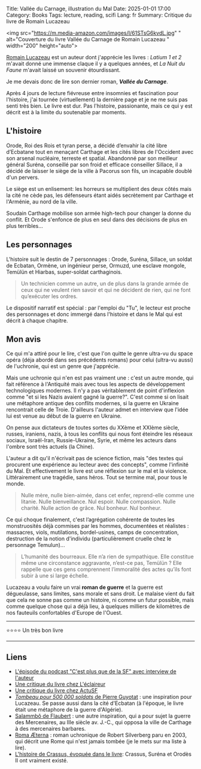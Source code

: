 Title: Vallée du Carnage, illustration du Mal 
Date: 2025-01-01 17:00
Category: Books
Tags: lecture, reading, scifi
Lang: fr
Summary: Critique du livre de Romain Lucazeau

<img src="https://m.media-amazon.com/images/I/61STsG6kvdL.jpg"
" alt="Couverture du livre Vallée du Carnage de Romain Lucazeau
" width="200" height="auto">

[Romain Lucazeau](https://fr.wikipedia.org/wiki/Romain_Lucazeau) est un auteur dont j'apprécie les livres : _Latium 1 et 2_ m'avait donné une immense claque il y a quelques années, et _La Nuit du Faune_ m'avait laissé un souvenir étourdissant.

Je me devais donc de lire son dernier roman, **_Vallée du Carnage_**.

Après 4 jours de lecture fiévreuse entre insomnies et fascination pour l'histoire, j'ai tournée (virtuellement) la dernière page et je ne me suis pas senti très bien. Le livre est dur. Pas l'histoire, passionante, mais ce qui y est décrit est à la limite du soutenable par moments.

## L'histoire

Orode, Roi des Rois et tyran perse, a décidé d’envahir la cité libre d’Ecbatane tout en menaçant Carthage et les cités libres de l'Occident avec son arsenal nucléaire, terreste et spatial. Abandonné par son meilleur général Suréna, conseillé par son froid et efficace conseiller Sillace, il a décidé de laisser le siège de la ville à Pacorus son fils, un incapable doublé d'un pervers.

Le siège est un enlisement: les horreurs se multiplient des deux côtés mais la cité ne cède pas, les défenseurs étant aidés secrètement par Carthage et l'Arménie, au nord de la ville.

Soudain Carthage mobilise son armée high-tech pour changer la donne du conflit. Et Orode s'enfonce de plus en seul dans des décisions de plus en plus terribles...

## Les personnages

L'histoire suit le destin de 7 personnages : Orode, Suréna, Sillace, un soldat de Ecbatan, Ormène, un ingénieur perse, Ormuzd, une esclave mongole, Temülün et Hiarbas, super-soldat carthaginois.

> Un technicien comme un autre, un de plus dans la grande armée de ceux qui ne veulent rien savoir et qui ne décident de rien, qui ne font qu’exécuter les ordres.

Le dispositif narratif est spécial : par l'emploi du "Tu", le lecteur est proche des personnages et donc immergé dans l'histoire et dans le Mal qui est décrit à chaque chapitre.

## Mon avis

Ce qui m'a attiré pour le lire, c'est que l'on quitte le genre ultra-vu du space opéra (déja abordé dans ses précédents romans) pour celui (ultra-vu aussi) de l'uchronie, qui est un genre que j'apprécie.

Mais une uchronie qui n'en est pas vraiment une : c'est un autre monde, qui fait référence à l'Antiquité mais avec tous les aspects de développement technologiques modernes. Il n'y a pas véritablement de point d'inflexion comme "et si les Nazis avaient gagné la guerre?". C'est comme si on lisait une métaphore antique des conflits modernes, si la guerre en Ukraine rencontrait celle de Troie. D'ailleurs l'auteur admet en interview que l'idée lui est venue au début de la guerre en Ukraine.

On pense aux dictateurs de toutes sortes du XXème et XXIème siècle, russes, iraniens, nazis, à tous les conflits qui nous font éteindre les réseaux sociaux, Israël-Iran, Russie-Ukraine, Syrie, et même les acteurs dans l'ombre sont très actuels (la Chine).

L'auteur a dit qu'il n'écrivait pas de science fiction, mais "des textes qui procurent une expérience au lecteur avec des concepts", comme l'infinité du Mal. Et effectivement le livre est une réflexion sur le mal et la violence. Littérairement une tragédie, sans héros. Tout se termine mal, pour tous le monde.

> Nulle mère, nulle bien-aimée, dans cet enfer, reprend-elle comme une litanie. Nulle bienveillance. Nul espoir. Nulle compassion. Nulle charité. Nulle action de grâce. Nul bonheur. Nul bonheur.

Ce qui choque finalement, c'est l’agrégation cohérente de toutes les monstruosités déjà commises par les hommes, documentées et réalistes : massacres, viols, mutilations, bordel-usines, camps de concentration, destruction de la notion d'individu (particulièrement cruelle chez le personnage Temulun)...

> L’humanité des bourreaux. Elle n’a rien de sympathique. Elle constitue même une circonstance aggravante, n’est-ce pas, Temülün ? Elle rappelle que ces gens comprennent l’immoralité des actes qu’ils font subir à une si large échelle.

Lucazeau a voulu faire un vrai **roman de guerre** et la guerre est dégueulasse, sans limites, sans morale et sans droit. Le malaise vient du fait que cela ne sonne pas comme un histoire, ni comme un futur possible, mais comme quelque chose qui a déjà lieu, à quelques milliers de kilomètres de nos fauteuils confortables d'Europe de l'Ouest.

---

⭐⭐⭐⭐ Un très bon livre

---

## Liens

* [L'épisode du podcast "C'est plus que de la SF" avec interview de l'auteur](https://www.cestplusquedelasf.com/podcasts/vallee-du-carnage)
* [Une critique du livre chez L'éclaireur](https://leclaireur.fnac.com/article/560735-romain-lucazeau-cest-le-travail-des-politiques-de-raconter-des-histoires-positives-pas-celui-des-ecrivains-de-science-fiction/)
* [Une critique du livre chez ActuSF](https://www.actusf.com/detail-d-un-article/le-coup-de-coeur-de-jean-luc-rivera-pour-vall%C3%A9e-du-carnage-de-romain-lucazeau)
* [_Tombeau pour 500 000 soldats_ de Pierre Guyotat](https://fr.wikipedia.org/wiki/Tombeau_pour_cinq_cent_mille_soldats) : une inspiration pour Lucazeau. Se passe aussi dans la cité d'Ecbatan (à l'époque, le livre était une métaphore de la guerre d'Algérie).
* [Salammbô de Flaubert](https://fr.wikipedia.org/wiki/Salammb%C3%B4) : une autre inspiration, qui a pour sujet la guerre des Mercenaires, au IIIe siècle av. J.-C., qui opposa la ville de Carthage à des mercenaires barbares.
* [Roma Æterna](https://fr.wikipedia.org/wiki/Roma_%C3%86terna) : roman uchronique de Robert Silverberg paru en 2003, qui décrit une Rome qui n'est jamais tombée (je le mets sur ma liste à lire).
* [L'histoire de Crassus, évoquée dans le livre](https://fr.wikipedia.org/wiki/Crassus): Crassus, Suréna et Orodès II ont vraiment existé.

